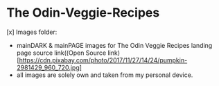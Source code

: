 # The Odin-Veggie-Recipes

[x] Images folder:
- mainDARK & mainPAGE images for The Odin Veggie Recipes landing page source link((Open Source link)[https://cdn.pixabay.com/photo/2017/11/27/14/24/pumpkin-2981429_960_720.jpg]
- all images are solely own and taken from my personal device.